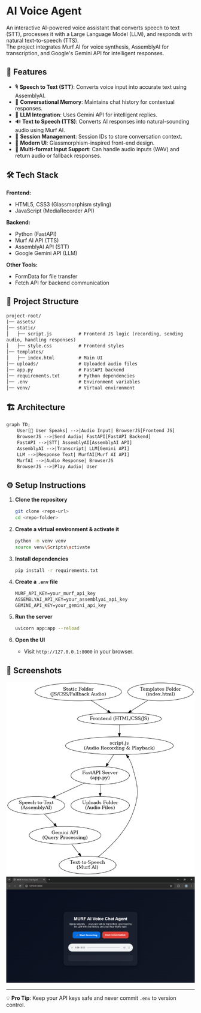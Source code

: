 # AI Voice Agent

An interactive AI-powered voice assistant that converts speech to text (STT), processes it with a Large Language Model (LLM), and responds with natural text-to-speech (TTS).  
The project integrates Murf AI for voice synthesis, AssemblyAI for transcription, and Google's Gemini API for intelligent responses.

## 🚀 Features

- 🎙 **Speech to Text (STT)**: Converts voice input into accurate text using AssemblyAI.
- 🧠 **Conversational Memory**: Maintains chat history for contextual responses.
- 🤖 **LLM Integration**: Uses Gemini API for intelligent replies.
- 🔊 **Text to Speech (TTS)**: Converts AI responses into natural-sounding audio using Murf AI.
- 💾 **Session Management**: Session IDs to store conversation context.
- 🎨 **Modern UI**: Glassmorphism-inspired front-end design.
- 📂 **Multi-format Input Support**: Can handle audio inputs (WAV) and return audio or fallback responses.

## 🛠 Tech Stack

**Frontend:**

- HTML5, CSS3 (Glassmorphism styling)
- JavaScript (MediaRecorder API)

**Backend:**

- Python (FastAPI)
- Murf AI API (TTS)
- AssemblyAI API (STT)
- Google Gemini API (LLM)

**Other Tools:**

- FormData for file transfer
- Fetch API for backend communication

## 📂 Project Structure

```plaintext
project-root/
|── assets/
│── static/
│   ├── script.js          # Frontend JS logic (recording, sending audio, handling responses)
│   ├── style.css          # Frontend styles
│── templates/
│   ├── index.html         # Main UI
│── uploads/               # Uploaded audio files
│── app.py                 # FastAPI backend
│── requirements.txt       # Python dependencies
│── .env                   # Environment variables
│── venv/                  # Virtual environment
```

## 🏗 Architecture

```mermaid
graph TD;
    User[🎤 User Speaks] -->|Audio Input| BrowserJS[Frontend JS]
    BrowserJS -->|Send Audio| FastAPI[FastAPI Backend]
    FastAPI -->|STT| AssemblyAI[AssemblyAI API]
    AssemblyAI -->|Transcript| LLM[Gemini API]
    LLM -->|Response Text| MurfAI[Murf AI API]
    MurfAI -->|Audio Response| BrowserJS
    BrowserJS -->|Play Audio| User
```

## ⚙ Setup Instructions

1. **Clone the repository**

   ```bash
   git clone <repo-url>
   cd <repo-folder>
   ```

2. **Create a virtual environment & activate it**

   ```bash
   python -m venv venv
   source venv\Scripts\activate
   ```

3. **Install dependencies**

   ```bash
   pip install -r requirements.txt
   ```

4. **Create a `.env` file**

   ```env
   MURF_API_KEY=your_murf_api_key
   ASSEMBLYAI_API_KEY=your_assemblyai_api_key
   GEMINI_API_KEY=your_gemini_api_key
   ```

5. **Run the server**

   ```bash
   uvicorn app:app --reload
   ```

6. **Open the UI**
   - Visit `http://127.0.0.1:8000` in your browser.

## 📸 Screenshots

![Architecture of the project](assets/architecture_diagram.png "Architecture")
![UI interface](assets/ui_interface.png "Interface")

---

💡 **Pro Tip**: Keep your API keys safe and never commit `.env` to version control.
